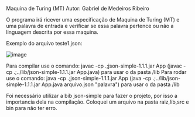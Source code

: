 Maquina de Turing (MT)
Autor: Gabriel de Medeiros Ribeiro

O programa irá ricever uma especificação de Maquina de Turing (MT) e uma palavra de entrada e verificar se essa palavra pertence ou não a linguagem descrita por essa maquina.

Exemplo do arquivo teste1.json:

![image](https://user-images.githubusercontent.com/60329288/206822253-1d6cfd2f-01c6-4e33-bb2b-c1c04920b61b.png)









Para compilar use o comando: javac -cp .;json-simple-1.1.1.jar App (javac -cp .;../lib/json-simple-1.1.1.jar App.java) para usar o da pasta /lib
Para rodar use o comando: java -cp .;json-simple-1.1.1.jar App     (java -cp .;../lib/json-simple-1.1.1.jar App.java arquivo.json "palavra") para usar o da pasta /lib

Foi necessário utilizar a bib json-simple para fazer o projeto, por isso a importancia dela na compilação. Coloquei um arquivo na pasta raiz,lib,src e bin para não ter erro.

